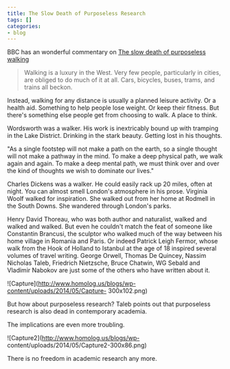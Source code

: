 ```yaml
---
title: The Slow Death of Purposeless Research
tags: []
categories:
- blog
---
```

BBC has an wonderful commentary on [The slow death of purposeless
walking](http://www.bbc.com/news/magazine-27186709)
<!--more-->

> Walking is a luxury in the West. Very few people, particularly in cities,
are obliged to do much of it at all. Cars, bicycles, buses, trams, and trains
all beckon.

Instead, walking for any distance is usually a planned leisure activity. Or a
health aid. Something to help people lose weight. Or keep their fitness. But
there's something else people get from choosing to walk. A place to think.

Wordsworth was a walker. His work is inextricably bound up with tramping in
the Lake District. Drinking in the stark beauty. Getting lost in his thoughts.

"As a single footstep will not make a path on the earth, so a single thought
will not make a pathway in the mind. To make a deep physical path, we walk
again and again. To make a deep mental path, we must think over and over the
kind of thoughts we wish to dominate our lives."

Charles Dickens was a walker. He could easily rack up 20 miles, often at
night. You can almost smell London's atmosphere in his prose. Virginia Woolf
walked for inspiration. She walked out from her home at Rodmell in the South
Downs. She wandered through London's parks.

Henry David Thoreau, who was both author and naturalist, walked and walked and
walked. But even he couldn't match the feat of someone like Constantin
Brancusi, the sculptor who walked much of the way between his home village in
Romania and Paris. Or indeed Patrick Leigh Fermor, whose walk from the Hook of
Holland to Istanbul at the age of 18 inspired several volumes of travel
writing. George Orwell, Thomas De Quincey, Nassim Nicholas Taleb, Friedrich
Nietzsche, Bruce Chatwin, WG Sebald and Vladimir Nabokov are just some of the
others who have written about it.

![Capture](http://www.homolog.us/blogs/wp-content/uploads/2014/05/Capture-
300x102.png)

But how about purposeless research? Taleb points out that purposeless research
is also dead in contemporary academia.

The implications are even more troubling.

![Capture2](http://www.homolog.us/blogs/wp-
content/uploads/2014/05/Capture2-300x86.png)

There is no freedom in academic research any more.

